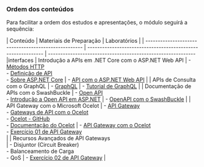### Ordem dos conteúdos

Para facilitar a ordem dos estudos e apresentações, o módulo seguirá a sequência:



| Conteúdo                                             | Materiais de Preparação                                      | Laboratórios                                                 |
| ---------------------------------------------------- | ------------------------------------------------------------ | ------------------------------------------------------------ |interfaces
| Introdução a APIs em .NET Core com o ASP.NET Web API | - [Métodos HTTP](Preparação/MetodosHTTP.md)<br />- [Definição de API](https://www.redhat.com/pt-br/topics/api/what-are-application-programming-)<br />- [Sobre ASP.NET Core](https://docs.microsoft.com/pt-br/aspnet/core/fundamentals/?view=aspnetcore-2.2&tabs=windows) | - [API com o ASP.NET Web API](https://github.com/corelioBH/.net-core/blob/master/NET%20Core/NET%20Core%202.2/Laboratório/API_EF.md)         |
| APIs de Consulta com o GraphQL                       | - [GraphQL](https://graphql.org)                             | - [Tutorial de GraphQL](https://github.com/corelioBH/.net-core/blob/master/NET%20Core/API/GraphQL.md) |
| Documentação de APIs com o SwashBuckle               | - [Open API](https://www.openapis.org)<br /> - [Introdução a Open API em ASP.NET](https://docs.microsoft.com/pt-br/aspnet/core/tutorials/getting-started-with-swashbuckle?view=aspnetcore-2.2&tabs=visual-studio) | - [OpenAPI com o SwashBuckle](https://github.com/corelioBH/.net-core/blob/master/NET%20Core/API/DocumentacaoAPIs.md) |
| API Gateway com o Microsoft Ocelot                   | - [API Gateway](https://microservices.io/patterns/apigateway.html)<br /> - [Gateways de API com o Ocelot](https://docs.microsoft.com/pt-br/dotnet/standard/microservices-architecture/multi-container-microservice-net-applications/implement-api-gateways-with-ocelot)<br /> - [Ocelot - GitHub](https://github.com/ThreeMammals/Ocelot)<br /> - [Documentação do Ocelot](https://ocelot.readthedocs.io/en/latest/) | - [API Gateway com o Ocelot](https://github.com/corelioBH/.net-core/blob/master/NET%20Core/API/API%20Gateway.md)<br />- [Exercício 01 de API Gateway](https://github.com/corelioBH/.net-core/blob/master/NET%20Core/API/API%20Gateway%20-%20Exercicio%2001.md)<br /> |
| Recursos Avançados de API Gateways<br />             | - Disjuntor (Circuit Breaker)<br />- Balanceamento de Carga<br />- QoS | - [Exercício 02 de API Gateway](https://github.com/corelioBH/.net-core/blob/master/NET%20Core/API/API%20Gateway%20-%20Exercicio%2002.md) |
